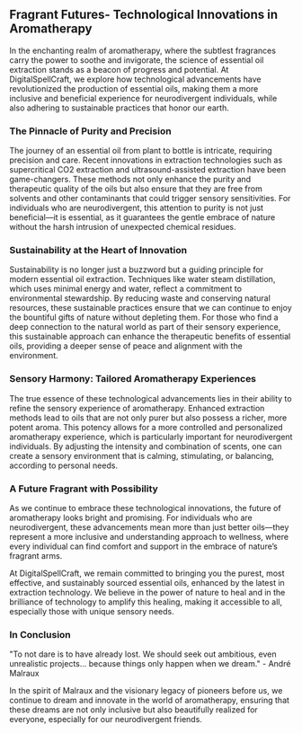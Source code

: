 ## Fragrant Futures- Technological Innovations in Aromatherapy


In the enchanting realm of aromatherapy, where the subtlest fragrances carry the power to soothe and invigorate, the science of essential oil extraction stands as a beacon of progress and potential. At DigitalSpellCraft, we explore how technological advancements have revolutionized the production of essential oils, making them a more inclusive and beneficial experience for neurodivergent individuals, while also adhering to sustainable practices that honor our earth.

### The Pinnacle of Purity and Precision

The journey of an essential oil from plant to bottle is intricate, requiring precision and care. Recent innovations in extraction technologies such as supercritical CO2 extraction and ultrasound-assisted extraction have been game-changers. These methods not only enhance the purity and therapeutic quality of the oils but also ensure that they are free from solvents and other contaminants that could trigger sensory sensitivities. For individuals who are neurodivergent, this attention to purity is not just beneficial—it is essential, as it guarantees the gentle embrace of nature without the harsh intrusion of unexpected chemical residues.

### Sustainability at the Heart of Innovation

Sustainability is no longer just a buzzword but a guiding principle for modern essential oil extraction. Techniques like water steam distillation, which uses minimal energy and water, reflect a commitment to environmental stewardship. By reducing waste and conserving natural resources, these sustainable practices ensure that we can continue to enjoy the bountiful gifts of nature without depleting them. For those who find a deep connection to the natural world as part of their sensory experience, this sustainable approach can enhance the therapeutic benefits of essential oils, providing a deeper sense of peace and alignment with the environment.

### Sensory Harmony: Tailored Aromatherapy Experiences

The true essence of these technological advancements lies in their ability to refine the sensory experience of aromatherapy. Enhanced extraction methods lead to oils that are not only purer but also possess a richer, more potent aroma. This potency allows for a more controlled and personalized aromatherapy experience, which is particularly important for neurodivergent individuals. By adjusting the intensity and combination of scents, one can create a sensory environment that is calming, stimulating, or balancing, according to personal needs.

### A Future Fragrant with Possibility

As we continue to embrace these technological innovations, the future of aromatherapy looks bright and promising. For individuals who are neurodivergent, these advancements mean more than just better oils—they represent a more inclusive and understanding approach to wellness, where every individual can find comfort and support in the embrace of nature’s fragrant arms.

At DigitalSpellCraft, we remain committed to bringing you the purest, most effective, and sustainably sourced essential oils, enhanced by the latest in extraction technology. We believe in the power of nature to heal and in the brilliance of technology to amplify this healing, making it accessible to all, especially those with unique sensory needs.

### In Conclusion

"To not dare is to have already lost. We should seek out ambitious, even unrealistic projects... because things only happen when we dream." - André Malraux

In the spirit of Malraux and the visionary legacy of pioneers before us, we continue to dream and innovate in the world of aromatherapy, ensuring that these dreams are not only inclusive but also beautifully realized for everyone, especially for our neurodivergent friends.


